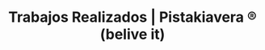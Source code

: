 ---
# SEO meta's
title: "Trabajos Realizados | Pistakiavera ® (belive it)"
description: "Fotos de trabajos realizados gracias a la magia de Pistakiavera: Organizadora de eventos personalizados a medida en Madrid"
draft: false

# Contenido Cabecera (titulo, subtitulo...)
titulo_pagina: "Trabajos Realizados"
subtitulo_pagina: "Visualiza la magia que Pistakiavera realiza."
bg_color: "#7a1542"
layout: "trabajos-realizados"

##### --------------------- #####
##### CONTENIDO Cuerpo-Body #####
##### --------------------- #####

galeria:
  habilitado: true
  trabajo_item:
    ###### Trabajos foto item loop ######
    #####################################
    - titulo_trabajo: "Pistakiavera___1"      
      imagen_trabajo: "images/trabajos-fotos/trabajo-realizado-pistakiavera-1.jpg"
      alt_trabajo:    "foto 1 trabajo de pistakiavera"
      link_foto:      "#"
      link_title:     "Foto 1 - Trabajo realizado de Pistakiavera"

    - titulo_trabajo: "Pistakiavera___2"      
      imagen_trabajo: "images/trabajos-fotos/trabajo-realizado-pistakiavera-2.jpg"
      alt_trabajo:    "foto 2 trabajo de pistakiavera"
      link_foto:      "#"
      link_title:     "Foto 2 - Trabajo realizado de Pistakiavera"

    - titulo_trabajo: "Pistakiavera___3"      
      imagen_trabajo: "images/trabajos-fotos/trabajo-realizado-pistakiavera-3.jpg"
      alt_trabajo:    "foto 3 trabajo de pistakiavera"
      link_foto:      "#"
      link_title:     "Foto 3 - Trabajo realizado de Pistakiavera"

    - titulo_trabajo: "Pistakiavera___4"      
      imagen_trabajo: "images/trabajos-fotos/trabajo-realizado-pistakiavera-4.jpg"
      alt_trabajo:    "foto 4 trabajo de pistakiavera"
      link_foto:      "#"
      link_title:     "Foto 4 - Trabajo realizado de Pistakiavera"

    - titulo_trabajo: "Pistakiavera___5"      
      imagen_trabajo: "images/trabajos-fotos/trabajo-realizado-pistakiavera-5.jpg"
      alt_trabajo:    "foto 5 trabajo de pistakiavera"
      link_foto:      "#"
      link_title:     "Foto 5 - Trabajo realizado de Pistakiavera"

    - titulo_trabajo: "Pistakiavera___6"      
      imagen_trabajo: "images/trabajos-fotos/trabajo-realizado-pistakiavera-6.jpg"
      alt_trabajo:    "foto 6 trabajo de pistakiavera"
      link_foto:      "#"
      link_title:     "Foto 6 - Trabajo realizado de Pistakiavera"
    
    - titulo_trabajo: "Pistakiavera___7"      
      imagen_trabajo: "images/trabajos-fotos/trabajo-realizado-pistakiavera-7.jpg"
      alt_trabajo:    "foto 7 trabajo de pistakiavera"
      link_foto:      "#"
      link_title:     "Foto 7 - Trabajo realizado de Pistakiavera"
    
    - titulo_trabajo: "Pistakiavera___8"      
      imagen_trabajo: "images/trabajos-fotos/trabajo-realizado-pistakiavera-8.jpg"
      alt_trabajo:    "foto 8 trabajo de pistakiavera"
      link_foto:      "#"
      link_title:     "Foto 8 - Trabajo realizado de Pistakiavera"

    - titulo_trabajo: "Pistakiavera___9"      
      imagen_trabajo: "images/trabajos-fotos/trabajo-realizado-pistakiavera-9.jpg"
      alt_trabajo:    "foto 9 trabajo de pistakiavera"
      link_foto:      "#"
      link_title:     "Foto 9 - Trabajo realizado de Pistakiavera"

    - titulo_trabajo: "Pistakiavera___10"      
      imagen_trabajo: "images/trabajos-fotos/trabajo-realizado-pistakiavera-10.jpg"
      alt_trabajo:    "foto 10 trabajo de pistakiavera"
      link_foto:      "#"
      link_title:     "Foto 10 - Trabajo realizado de Pistakiavera"

    - titulo_trabajo: "Pistakiavera___11"      
      imagen_trabajo: "images/trabajos-fotos/trabajo-realizado-pistakiavera-11.jpg"
      alt_trabajo:    "foto 11 trabajo de pistakiavera"
      link_foto:      "#"
      link_title:     "Foto 11 - Trabajo realizado de Pistakiavera"

    - titulo_trabajo: "Pistakiavera___12"      
      imagen_trabajo: "images/trabajos-fotos/trabajo-realizado-pistakiavera-12.jpg"
      alt_trabajo:    "foto 12 trabajo de pistakiavera"
      link_foto:      "#"
      link_title:     "Foto 12 - Trabajo realizado de Pistakiavera"

    - titulo_trabajo: "Pistakiavera___13"      
      imagen_trabajo: "images/trabajos-fotos/trabajo-realizado-pistakiavera-13.jpg"
      alt_trabajo:    "foto 13 trabajo de pistakiavera"
      link_foto:      "#"
      link_title:     "Foto 13 - Trabajo realizado de Pistakiavera"

    - titulo_trabajo: "Pistakiavera___14"      
      imagen_trabajo: "images/trabajos-fotos/trabajo-realizado-pistakiavera-14.jpg"
      alt_trabajo:    "foto 14 trabajo de pistakiavera"
      link_foto:      "#"
      link_title:     "Foto 14 - Trabajo realizado de Pistakiavera"      

# TODO: Hacer una galería simple de fotos. ESTA -> https://codepen.io/cycosta/pen/wvMeNoJ

# Que se vea la foto y una descripción no muy larga (mini frase).
# Da igual si es foto y debajo texto, o pones imagen y texto over.

---